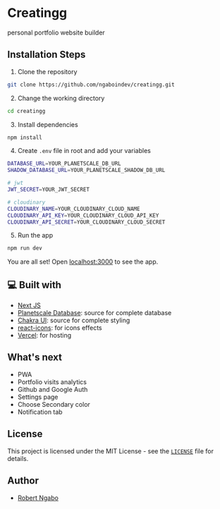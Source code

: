 # Creatingg
personal portfolio website builder

## Installation Steps

1. Clone the repository

```bash
git clone https://github.com/ngaboindev/creatingg.git
```

2. Change the working directory

```bash
cd creatingg
```

3. Install dependencies

```bash
npm install
```

4. Create `.env` file in root and add your variables

```bash
DATABASE_URL=YOUR_PLANETSCALE_DB_URL
SHADOW_DATABASE_URL=YOUR_PLANETSCALE_SHADOW_DB_URL

# jwt
JWT_SECRET=YOUR_JWT_SECRET

# cloudinary
CLOUDINARY_NAME=YOUR_CLOUDINARY_CLOUD_NAME
CLOUDINARY_API_KEY=YOUR_CLOUDINARY_CLOUD_API_KEY
CLOUDINARY_API_SECRET=YOUR_CLOUDINARY_CLOUD_SECRET
```

5. Run the app

```bash
npm run dev
```

You are all set! Open [localhost:3000](http://localhost:3000/) to see the app.

## 💻 Built with

- [Next JS](https://nextjs.org/)
- [Planetscale Database](https://planetscale.com/): source for complete database
- [Chakra UI](https://chakra-ui.com/): source for complete styling
- [react-icons](https://react-icons.github.io/react-icons/): for icons
effects
- [Vercel](http://vercel.com/): for hosting


## What's next

- PWA
- Portfolio visits analytics
- Github and Google Auth
- Settings page
- Choose Secondary color
- Notification tab

## License

This project is licensed under the MIT License - see the [`LICENSE`](LICENSE) file for details.


##  Author

- [Robert Ngabo](https://www.robertngabo.tech/)